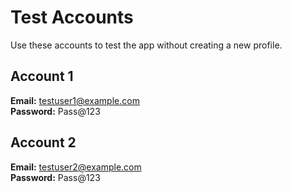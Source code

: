 # Test Accounts

Use these accounts to test the app without creating a new profile.

## Account 1

**Email:** testuser1@example.com  
**Password:** Pass@123

## Account 2

**Email:** testuser2@example.com  
**Password:** Pass@123
